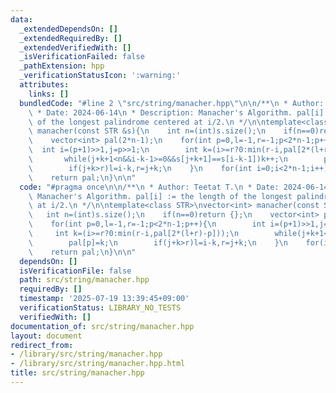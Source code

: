 ```yaml
---
data:
  _extendedDependsOn: []
  _extendedRequiredBy: []
  _extendedVerifiedWith: []
  _isVerificationFailed: false
  _pathExtension: hpp
  _verificationStatusIcon: ':warning:'
  attributes:
    links: []
  bundledCode: "#line 2 \"src/string/manacher.hpp\"\n\n/**\n * Author: Teetat T.\n\
    \ * Date: 2024-06-14\n * Description: Manacher's Algorithm. pal[i] := the length\
    \ of the longest palindrome centered at i/2.\n */\n\ntemplate<class STR>\nvector<int>\
    \ manacher(const STR &s){\n    int n=(int)s.size();\n    if(n==0)return {};\n\
    \    vector<int> pal(2*n-1);\n    for(int p=0,l=-1,r=-1;p<2*n-1;p++){\n      \
    \  int i=(p+1)>>1,j=p>>1;\n        int k=(i>=r?0:min(r-i,pal[2*(l+r)-p]));\n \
    \       while(j+k+1<n&&i-k-1>=0&&s[j+k+1]==s[i-k-1])k++;\n        pal[p]=k;\n\
    \        if(j+k>r)l=i-k,r=j+k;\n    }\n    for(int i=0;i<2*n-1;i++)pal[i]=pal[i]<<1|(i&1^1);\n\
    \    return pal;\n}\n\n"
  code: "#pragma once\n\n/**\n * Author: Teetat T.\n * Date: 2024-06-14\n * Description:\
    \ Manacher's Algorithm. pal[i] := the length of the longest palindrome centered\
    \ at i/2.\n */\n\ntemplate<class STR>\nvector<int> manacher(const STR &s){\n \
    \   int n=(int)s.size();\n    if(n==0)return {};\n    vector<int> pal(2*n-1);\n\
    \    for(int p=0,l=-1,r=-1;p<2*n-1;p++){\n        int i=(p+1)>>1,j=p>>1;\n   \
    \     int k=(i>=r?0:min(r-i,pal[2*(l+r)-p]));\n        while(j+k+1<n&&i-k-1>=0&&s[j+k+1]==s[i-k-1])k++;\n\
    \        pal[p]=k;\n        if(j+k>r)l=i-k,r=j+k;\n    }\n    for(int i=0;i<2*n-1;i++)pal[i]=pal[i]<<1|(i&1^1);\n\
    \    return pal;\n}\n\n"
  dependsOn: []
  isVerificationFile: false
  path: src/string/manacher.hpp
  requiredBy: []
  timestamp: '2025-07-19 13:39:45+09:00'
  verificationStatus: LIBRARY_NO_TESTS
  verifiedWith: []
documentation_of: src/string/manacher.hpp
layout: document
redirect_from:
- /library/src/string/manacher.hpp
- /library/src/string/manacher.hpp.html
title: src/string/manacher.hpp
---
```

